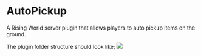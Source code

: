 # AutoPickup
 A Rising World server plugin that allows players to auto pickup items on the ground.

The plugin folder structure should look like;
<img src='http://www.thehomeworld.org/resources/AutoPickup-path.png' />